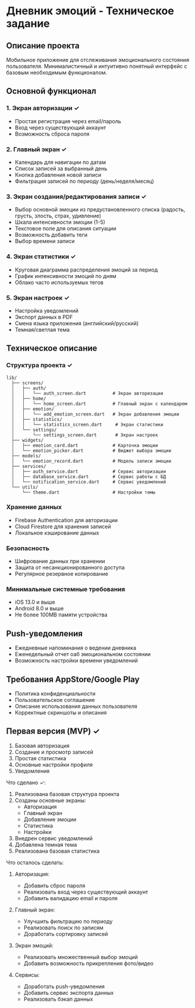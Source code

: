 # Дневник эмоций - Техническое задание

## Описание проекта
Мобильное приложение для отслеживания эмоционального состояния пользователя. Минималистичный и интуитивно понятный интерфейс с базовым необходимым функционалом.

## Основной функционал

### 1. Экран авторизации ✓
- Простая регистрация через email/пароль
- Вход через существующий аккаунт
- Возможность сброса пароля

### 2. Главный экран ✓
- Календарь для навигации по датам
- Список записей за выбранный день
- Кнопка добавления новой записи
- Фильтрация записей по периоду (день/неделя/месяц)

### 3. Экран создания/редактирования записи ✓
- Выбор основной эмоции из предустановленного списка (радость, грусть, злость, страх, удивление)
- Шкала интенсивности эмоции (1-5)
- Текстовое поле для описания ситуации
- Возможность добавить теги
- Выбор времени записи

### 4. Экран статистики ✓
- Круговая диаграмма распределения эмоций за период
- График интенсивности эмоций по дням
- Облако часто используемых тегов

### 5. Экран настроек ✓
- Настройка уведомлений
- Экспорт данных в PDF
- Смена языка приложения (английский/русский)
- Темная/светлая тема

## Техническое описание

### Структура проекта ✓
```
lib/
  ├── screens/
  │   ├── auth/
  │   │   └── auth_screen.dart          # Экран авторизации
  │   ├── home/
  │   │   └── home_screen.dart          # Главный экран с календарем
  │   ├── emotion/
  │   │   └── add_emotion_screen.dart   # Экран добавления эмоции
  │   ├── statistics/
  │   │   └── statistics_screen.dart     # Экран статистики
  │   └── settings/
  │       └── settings_screen.dart       # Экран настроек
  ├── widgets/
  │   ├── emotion_card.dart             # Карточка эмоции
  │   └── emotion_picker.dart           # Виджет выбора эмоции
  ├── models/
  │   └── emotion_record.dart           # Модель записи эмоции
  ├── services/
  │   ├── auth_service.dart             # Сервис авторизации
  │   ├── database_service.dart         # Сервис работы с БД
  │   └── notification_service.dart     # Сервис уведомлений
  └── utils/
      └── theme.dart                    # Настройки темы
```

### Хранение данных
- Firebase Authentication для авторизации
- Cloud Firestore для хранения записей
- Локальное кэширование данных

### Безопасность
- Шифрование данных при хранении
- Защита от несанкционированного доступа
- Регулярное резервное копирование

### Минимальные системные требования
- iOS 13.0 и выше
- Android 8.0 и выше
- Не более 100MB памяти устройства

## Push-уведомления
- Ежедневные напоминания о ведении дневника
- Еженедельный отчет оаб эмоциональном состоянии
- Возможность настройки времени уведомлений

## Требования AppStore/Google Play
- Политика конфиденциальности
- Пользовательское соглашение
- Описание использования данных пользователя
- Корректные скриншоты и описания

## Первая версия (MVP) ✓
1. Базовая авторизация
2. Создание и просмотр записей
3. Простая статистика
4. Основные настройки профиля
5. Уведомления

Что сделано ✓:
1. Реализована базовая структура проекта
2. Созданы основные экраны:
   - Авторизация
   - Главный экран
   - Добавление эмоции
   - Статистика
   - Настройки
3. Внедрен сервис уведомлений
4. Добавлена темная тема
5. Реализована базовая статистика

Что осталось сделать:
1. Авторизация:
   - Добавить сброс пароля
   - Реализовать вход через существующий аккаунт
   - Добавить валидацию email и пароля

2. Главный экран:
   - Улучшить фильтрацию по периоду
   - Реализовать поиск по записям
   - Доработать сортировку записей

3. Экран эмоций:
   - Реализовать множественный выбор эмоций
   - Добавить возможность прикрепления фото/видео

4. Сервисы:
   - Доработать push-уведомления
   - Добавить сервис экспорта данных
   - Реализовать бэкап данных
